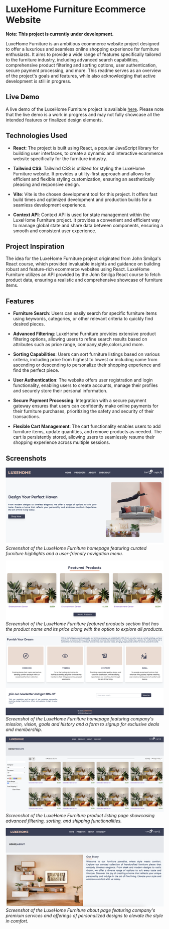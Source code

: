 # LuxeHome Furniture Ecommerce Website

**Note: This project is currently under development.**

LuxeHome Furniture is an ambitious ecommerce website project designed to offer a luxurious and seamless online shopping experience for furniture enthusiasts. It aims to provide a wide range of features specifically tailored to the furniture industry, including advanced search capabilities, comprehensive product filtering and sorting options, user authentication, secure payment processing, and more. This readme serves as an overview of the project's goals and features, while also acknowledging that active development is still in progress.

## Live Demo

A live demo of the LuxeHome Furniture project is available [here](https://luxehome-ecommerce.netlify.app/). Please note that the live demo is a work in progress and may not fully showcase all the intended features or finalized design elements.

## Technologies Used

- **React**: The project is built using React, a popular JavaScript library for building user interfaces, to create a dynamic and interactive ecommerce website specifically for the furniture industry.

- **Tailwind CSS**: Tailwind CSS is utilized for styling the LuxeHome Furniture website. It provides a utility-first approach and allows for efficient and flexible styling customization, ensuring an aesthetically pleasing and responsive design.

- **Vite**: Vite is the chosen development tool for this project. It offers fast build times and optimized development and production builds for a seamless development experience.

- **Context API**: Context API is used for state management within the LuxeHome Furniture project. It provides a convenient and efficient way to manage global state and share data between components, ensuring a smooth and consistent user experience.

## Project Inspiration

The idea for the LuxeHome Furniture project originated from John Smilga's React course, which provided invaluable insights and guidance on building robust and feature-rich ecommerce websites using React. LuxeHome Furniture utilizes an API provided by the John Smilga React course to fetch product data, ensuring a realistic and comprehensive showcase of furniture items.

## Features

- **Furniture Search**: Users can easily search for specific furniture items using keywords, categories, or other relevant criteria to quickly find desired pieces.

- **Advanced Filtering**: LuxeHome Furniture provides extensive product filtering options, allowing users to refine search results based on attributes such as price range, company,style,colors,and more.

- **Sorting Capabilities**: Users can sort furniture listings based on various criteria, including price from highest to lowest or including name from ascending or descending to personalize their shopping experience and find the perfect piece.

- **User Authentication**: The website offers user registration and login functionality, enabling users to create accounts, manage their profiles and securely store their personal information.

- **Secure Payment Processing**: Integration with a secure payment gateway ensures that users can confidently make online payments for their furniture purchases, prioritizing the safety and security of their transactions.

- **Flexible Cart Management**: The cart functionality enables users to add furniture items, update quantities, and remove products as needed. The cart is persistently stored, allowing users to seamlessly resume their shopping experience across multiple sessions.

<!-- - **Admin Dashboard**: An intuitive admin dashboard provides administrators with the necessary tools to manage furniture products, orders, inventory, and user accounts efficiently, ensuring streamlined operations. -->

## Screenshots

![Homepage](/src/assets/screenshots/homepage.png)
_Screenshot of the LuxeHome Furniture homepage featuring curated furniture highlights and a user-friendly navigation menu._

![Featured Products](/src/assets/screenshots/featured-products.png)
_Screenshot of the LuxeHome Furniture featured products section that has the product name and its price along with the option to explore all products._

![Company's vision and exclusive member subscription](/src/assets/screenshots/vision-and-subscription.png)
_Screenshot of the LuxeHome Furniture homepage featuring company's mission, vision, goals and history and a form to signup for exclusive deals and membership._

![Product Listing](/src//assets/screenshots/product-listings.png)
_Screenshot of the LuxeHome Furniture product listing page showcasing advanced filtering, sorting, and shipping functionalities._

![About Page](/src/assets/screenshots/about-page.png)
_Screenshot of the LuxeHome Furniture about page featuring company's premium services and offerings of personalized designs to elevate the style in comfort._
